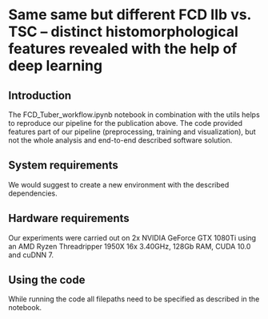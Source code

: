 # Same same but different FCD IIb vs. TSC – distinct histomorphological features revealed with the help of deep learning
## Introduction
The FCD_Tuber_workflow.ipynb notebook in combination with the utils helps to reproduce our pipeline for the publication above. The code provided features part of our pipeline (preprocessing, training and visualization), but not the whole analysis and end-to-end described software solution.

## System requirements

We would suggest to create a new environment with the described dependencies. 

## Hardware requirements
Our experiments were carried out on 2x NVIDIA GeForce GTX 1080Ti using an AMD Ryzen Threadripper 1950X 16x 3.40GHz, 128Gb RAM, CUDA 10.0 and cuDNN 7.

## Using the code
While running the code all filepaths need to be specified as described in the notebook. 
